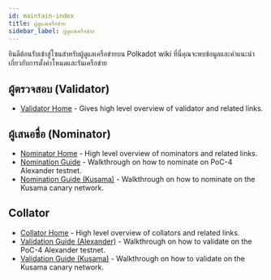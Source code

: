 ```yaml
---
id: maintain-index
title: ผู้ดูแลเครือข่าย
sidebar_label: ผู้ดูแลเครือข่าย
---
```


ยินดีต้อนรับเข้าสู่โซนสำหรับผู้ดูแลเครือข่ายบน Polkadot wiki ที่นี่คุณจะพบข้อมูลและคำแนะนำเกี่ยวกับการตั้งค่าโหนดและรันเครือข่าย

## ผู้ตรวจสอบ (Validator)

- [Validator Home](maintain-validator) - Gives high level overview of validator and related links.

## ผู้เสนอชื่อ (Nominator)

- [Nominator Home](maintain-nominator) - High level overview of nominators and related links.
- [Nomination Guide](maintain-guides-how-to-nominate) - Walkthrough on how to nominate on PoC-4 Alexander testnet.
- [Nomination Guide (Kusama)](maintain-guides-how-to-nominate-kusama) - Walkthrough on how to nominate on the Kusama canary network.


## Collator

- [Collator Home](maintain-collator) - High level overview of collators and related links.
- [Validation Guide (Alexander)](maintain-guides-how-to-validate-alexander) - Walkthrough on how to validate on the PoC-4 Alexander testnet.
- [Validation Guide (Kusama)](maintain-guides-how-to-validate-kusama) - Walkthrough on how to validate on the Kusama canary network.
